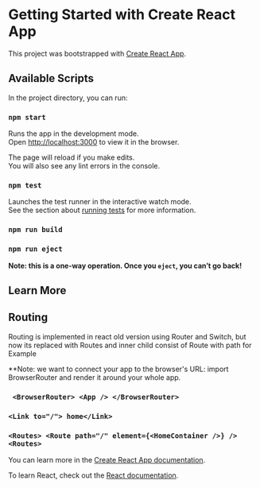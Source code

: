 # Getting Started with Create React App

This project was bootstrapped with [Create React App](https://github.com/facebook/create-react-app).

## Available Scripts

In the project directory, you can run:

### `npm start`

Runs the app in the development mode.\
Open [http://localhost:3000](http://localhost:3000) to view it in the browser.

The page will reload if you make edits.\
You will also see any lint errors in the console.

### `npm test`

Launches the test runner in the interactive watch mode.\
See the section about [running tests](https://facebook.github.io/create-react-app/docs/running-tests) for more information.

### `npm run build`

### `npm run eject`

**Note: this is a one-way operation. Once you `eject`, you can’t go back!**
## Learn More

## Routing
  Routing is implemented in react old version using Router and Switch, but now its replaced with Routes and inner child consist of Route with path for Example

**Note: we want to connect your app to the browser's URL: import BrowserRouter and render it around your whole app.

### ` <BrowserRouter> <App /> </BrowserRouter>`
### `<Link to="/"> home</Link>`

### `<Routes> <Route path="/" element={<HomeContainer />} /> <Routes>`

You can learn more in the [Create React App documentation](https://facebook.github.io/create-react-app/docs/getting-started).

To learn React, check out the [React documentation](https://reactjs.org/).
